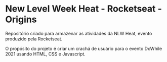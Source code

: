 # New Level Week Heat - Rocketseat - Origins
 Repositório criado para armazenar as atividades da NLW Heat, evento produzido pela Rocketseat. 

 O propósito do projeto é criar um crachá de usuário para o evento DoWhile 2021 usando HTML, CSS e Javascript. 

